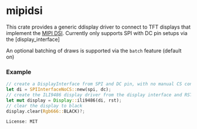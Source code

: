# mipidsi

This crate provides a generic ddisplay driver to connect to TFT displays
that implement the [MIPI DSI](https://www.mipi.org/specifications/dsi).
Currently only supports SPI with DC pin setups via the [display_interface]

An optional batching of draws is supported via the `batch` feature (default on)

### Example
```rust
// create a DisplayInterface from SPI and DC pin, with no manual CS control
let di = SPIInterfaceNoCS::new(spi, dc);
// create the ILI9486 display driver from the display interface and RST pin
let mut display = Display::ili9486(di, rst);
// clear the display to black
display.clear(Rgb666::BLACK)?;

License: MIT
